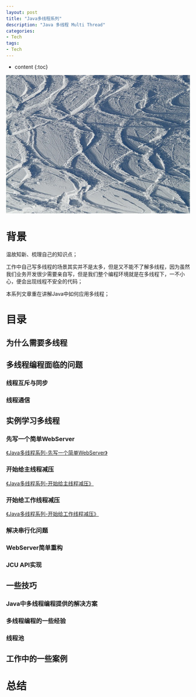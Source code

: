 ```yaml
---
layout: post
title: "Java多线程系列"
description: "Java 多线程 Multi Thread"
categories: 
- Tech
tags:
- Tech
---
```


* content
{:toc}

![Metrics](/css/pics/2017-11-13-multi-thread.jpg)

# 背景
温故知新、梳理自己的知识点；

工作中自己写多线程的场景其实并不是太多，但是又不能不了解多线程，因为虽然我们业务开发很少需要亲自写，但是我们整个编程环境就是在多线程下，一不小心，便会出现线程不安全的代码；

本系列文章重在讲解Java中如何应用多线程；

# 目录

## 为什么需要多线程

## 多线程编程面临的问题

### 线程互斥与同步

### 线程通信

## 实例学习多线程

### 先写一个简单WebServer
[《Java多线程系列-先写一个简单WebServer》](http://www.longtask.net/2017/11/20/a-simple-webserver/)

### 开始给主线程减压
[《Java多线程系列-开始给主线程减压》](http://www.longtask.net/2017/11/21/reduce-from-main/)

### 开始给工作线程减压
[《Java多线程系列-开始给工作线程减压》](http://www.longtask.net/2017/11/21/reduce-worker/)

### 解决串行化问题

### WebServer简单重构

### JCU API实现

## 一些技巧

### Java中多线程编程提供的解决方案

### 多线程编程的一些经验

### 线程池

## 工作中的一些案例

# 总结
